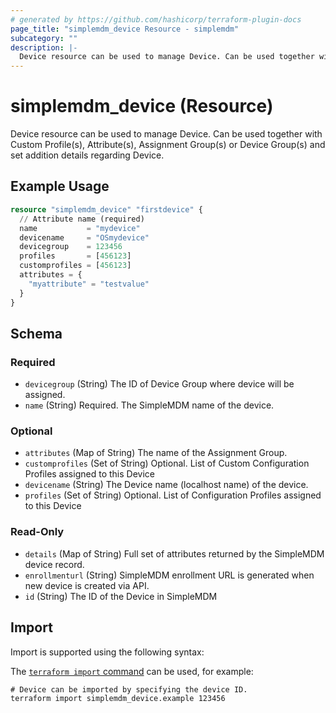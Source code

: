 ```yaml
---
# generated by https://github.com/hashicorp/terraform-plugin-docs
page_title: "simplemdm_device Resource - simplemdm"
subcategory: ""
description: |-
  Device resource can be used to manage Device. Can be used together with Custom Profile(s), Attribute(s), Assignment Group(s) or Device Group(s) and set addition details regarding Device.
---
```


# simplemdm_device (Resource)

Device resource can be used to manage Device. Can be used together with Custom Profile(s), Attribute(s), Assignment Group(s) or Device Group(s) and set addition details regarding Device.

## Example Usage

```terraform
resource "simplemdm_device" "firstdevice" {
  // Attribute name (required)
  name           = "mydevice"
  devicename     = "OSmydevice"
  devicegroup    = 123456
  profiles       = [456123]
  customprofiles = [456123]
  attributes = {
    "myattribute" = "testvalue"
  }
}
```

<!-- schema generated by tfplugindocs -->
## Schema

### Required

- `devicegroup` (String) The ID of Device Group where device will be assigned.
- `name` (String) Required. The SimpleMDM name of the device.

### Optional

- `attributes` (Map of String) The name of the Assignment Group.
- `customprofiles` (Set of String) Optional. List of Custom Configuration Profiles assigned to this Device
- `devicename` (String) The Device name (localhost name) of the device.
- `profiles` (Set of String) Optional. List of Configuration Profiles assigned to this Device

### Read-Only

- `details` (Map of String) Full set of attributes returned by the SimpleMDM device record.
- `enrollmenturl` (String) SimpleMDM enrollment URL is generated when new device is created via API.
- `id` (String) The ID of the Device in SimpleMDM

## Import

Import is supported using the following syntax:

The [`terraform import` command](https://developer.hashicorp.com/terraform/cli/commands/import) can be used, for example:

```shell
# Device can be imported by specifying the device ID.
terraform import simplemdm_device.example 123456
```
